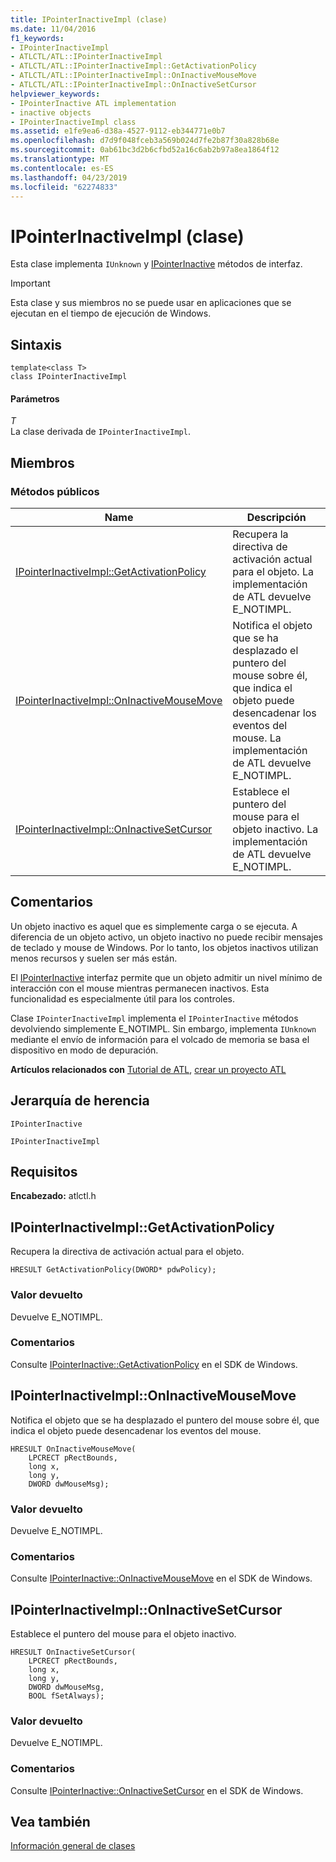```yaml
---
title: IPointerInactiveImpl (clase)
ms.date: 11/04/2016
f1_keywords:
- IPointerInactiveImpl
- ATLCTL/ATL::IPointerInactiveImpl
- ATLCTL/ATL::IPointerInactiveImpl::GetActivationPolicy
- ATLCTL/ATL::IPointerInactiveImpl::OnInactiveMouseMove
- ATLCTL/ATL::IPointerInactiveImpl::OnInactiveSetCursor
helpviewer_keywords:
- IPointerInactive ATL implementation
- inactive objects
- IPointerInactiveImpl class
ms.assetid: e1fe9ea6-d38a-4527-9112-eb344771e0b7
ms.openlocfilehash: d7d9f048fceb3a569b024d7fe2b87f30a828b68e
ms.sourcegitcommit: 0ab61bc3d2b6cfbd52a16c6ab2b97a8ea1864f12
ms.translationtype: MT
ms.contentlocale: es-ES
ms.lasthandoff: 04/23/2019
ms.locfileid: "62274833"
---
```

# <a name="ipointerinactiveimpl-class"></a>IPointerInactiveImpl (clase)

Esta clase implementa `IUnknown` y [IPointerInactive](/windows/desktop/api/ocidl/nn-ocidl-ipointerinactive) métodos de interfaz.

> [!IMPORTANT]
>  Esta clase y sus miembros no se puede usar en aplicaciones que se ejecutan en el tiempo de ejecución de Windows.

## <a name="syntax"></a>Sintaxis

```
template<class T>
class IPointerInactiveImpl
```

#### <a name="parameters"></a>Parámetros

*T*<br/>
La clase derivada de `IPointerInactiveImpl`.

## <a name="members"></a>Miembros

### <a name="public-methods"></a>Métodos públicos

|Name|Descripción|
|----------|-----------------|
|[IPointerInactiveImpl::GetActivationPolicy](#getactivationpolicy)|Recupera la directiva de activación actual para el objeto. La implementación de ATL devuelve E_NOTIMPL.|
|[IPointerInactiveImpl::OnInactiveMouseMove](#oninactivemousemove)|Notifica el objeto que se ha desplazado el puntero del mouse sobre él, que indica el objeto puede desencadenar los eventos del mouse. La implementación de ATL devuelve E_NOTIMPL.|
|[IPointerInactiveImpl::OnInactiveSetCursor](#oninactivesetcursor)|Establece el puntero del mouse para el objeto inactivo. La implementación de ATL devuelve E_NOTIMPL.|

## <a name="remarks"></a>Comentarios

Un objeto inactivo es aquel que es simplemente carga o se ejecuta. A diferencia de un objeto activo, un objeto inactivo no puede recibir mensajes de teclado y mouse de Windows. Por lo tanto, los objetos inactivos utilizan menos recursos y suelen ser más están.

El [IPointerInactive](/windows/desktop/api/ocidl/nn-ocidl-ipointerinactive) interfaz permite que un objeto admitir un nivel mínimo de interacción con el mouse mientras permanecen inactivos. Esta funcionalidad es especialmente útil para los controles.

Clase `IPointerInactiveImpl` implementa el `IPointerInactive` métodos devolviendo simplemente E_NOTIMPL. Sin embargo, implementa `IUnknown` mediante el envío de información para el volcado de memoria se basa el dispositivo en modo de depuración.

**Artículos relacionados con** [Tutorial de ATL](../../atl/active-template-library-atl-tutorial.md), [crear un proyecto ATL](../../atl/reference/creating-an-atl-project.md)

## <a name="inheritance-hierarchy"></a>Jerarquía de herencia

`IPointerInactive`

`IPointerInactiveImpl`

## <a name="requirements"></a>Requisitos

**Encabezado:** atlctl.h

##  <a name="getactivationpolicy"></a>  IPointerInactiveImpl::GetActivationPolicy

Recupera la directiva de activación actual para el objeto.

```
HRESULT GetActivationPolicy(DWORD* pdwPolicy);
```

### <a name="return-value"></a>Valor devuelto

Devuelve E_NOTIMPL.

### <a name="remarks"></a>Comentarios

Consulte [IPointerInactive::GetActivationPolicy](/windows/desktop/api/ocidl/nf-ocidl-ipointerinactive-getactivationpolicy) en el SDK de Windows.

##  <a name="oninactivemousemove"></a>  IPointerInactiveImpl::OnInactiveMouseMove

Notifica el objeto que se ha desplazado el puntero del mouse sobre él, que indica el objeto puede desencadenar los eventos del mouse.

```
HRESULT OnInactiveMouseMove(
    LPCRECT pRectBounds,
    long x,
    long y,
    DWORD dwMouseMsg);
```

### <a name="return-value"></a>Valor devuelto

Devuelve E_NOTIMPL.

### <a name="remarks"></a>Comentarios

Consulte [IPointerInactive::OnInactiveMouseMove](/windows/desktop/api/ocidl/nf-ocidl-ipointerinactive-oninactivemousemove) en el SDK de Windows.

##  <a name="oninactivesetcursor"></a>  IPointerInactiveImpl::OnInactiveSetCursor

Establece el puntero del mouse para el objeto inactivo.

```
HRESULT OnInactiveSetCursor(
    LPCRECT pRectBounds,
    long x,
    long y,
    DWORD dwMouseMsg,
    BOOL fSetAlways);
```

### <a name="return-value"></a>Valor devuelto

Devuelve E_NOTIMPL.

### <a name="remarks"></a>Comentarios

Consulte [IPointerInactive::OnInactiveSetCursor](/windows/desktop/api/ocidl/nf-ocidl-ipointerinactive-oninactivesetcursor) en el SDK de Windows.

## <a name="see-also"></a>Vea también

[Información general de clases](../../atl/atl-class-overview.md)
